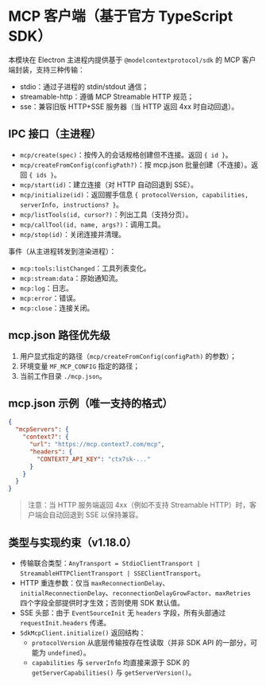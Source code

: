 # MCP 客户端（基于官方 TypeScript SDK）

本模块在 Electron 主进程内提供基于 `@modelcontextprotocol/sdk` 的 MCP 客户端封装，支持三种传输：

- stdio：通过子进程的 stdin/stdout 通信；
- streamable-http：遵循 MCP Streamable HTTP 规范；
- sse：兼容旧版 HTTP+SSE 服务器（当 HTTP 返回 4xx 时自动回退）。

## IPC 接口（主进程）

- `mcp/create(spec)`：按传入的会话规格创建但不连接。返回 `{ id }`。
- `mcp/createFromConfig(configPath?)`：按 mcp.json 批量创建（不连接）。返回 `{ ids }`。
- `mcp/start(id)`：建立连接（对 HTTP 自动回退到 SSE）。
- `mcp/initialize(id)`：返回握手信息 `{ protocolVersion, capabilities, serverInfo, instructions? }`。
- `mcp/listTools(id, cursor?)`：列出工具（支持分页）。
- `mcp/callTool(id, name, args?)`：调用工具。
- `mcp/stop(id)`：关闭连接并清理。

事件（从主进程转发到渲染进程）：

- `mcp:tools:listChanged`：工具列表变化。
- `mcp:stream:data`：原始通知流。
- `mcp:log`：日志。
- `mcp:error`：错误。
- `mcp:close`：连接关闭。

## mcp.json 路径优先级

1. 用户显式指定的路径（`mcp/createFromConfig(configPath)` 的参数）；
2. 环境变量 `MF_MCP_CONFIG` 指定的路径；
3. 当前工作目录 `./mcp.json`。

## mcp.json 示例（唯一支持的格式）

```json
{
  "mcpServers": {
    "context7": {
      "url": "https://mcp.context7.com/mcp",
      "headers": {
        "CONTEXT7_API_KEY": "ctx7sk-..."
      }
    }
  }
}
```

> 注意：当 HTTP 服务端返回 4xx（例如不支持 Streamable HTTP）时，客户端会自动回退到 SSE 以保持兼容。

## 类型与实现约束（v1.18.0）

- 传输联合类型：`AnyTransport = StdioClientTransport | StreamableHTTPClientTransport | SSEClientTransport`。
- HTTP 重连参数：仅当 `maxReconnectionDelay`、`initialReconnectionDelay`、`reconnectionDelayGrowFactor`、`maxRetries` 四个字段全部提供时才生效；否则使用 SDK 默认值。
- SSE 头部：由于 `EventSourceInit` 无 `headers` 字段，所有头部通过 `requestInit.headers` 传递。
- `SdkMcpClient.initialize()` 返回结构：
  - `protocolVersion` 从底层传输按存在性读取（并非 SDK API 的一部分，可能为 `undefined`）。
  - `capabilities` 与 `serverInfo` 均直接来源于 SDK 的 `getServerCapabilities()` 与 `getServerVersion()`。
